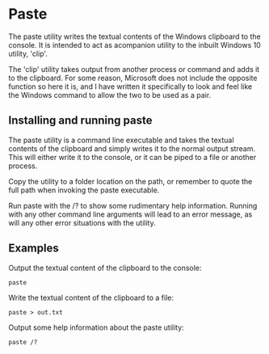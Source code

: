 # Paste
The paste utility writes the textual contents of the Windows clipboard to the console. It is intended to act as acompanion utility to the inbuilt Windows 10 utility, 'clip'.

The 'clip' utility takes output from another process or command and adds it to the clipboard. For some reason, Microsoft does not include the opposite function so here it is, and I have written it specifically to look and feel like the Windows command to allow the two to be used as a pair.

## Installing and running paste
The paste utility is a command line executable and takes the textual contents of the clipboard and simply writes it to the normal output stream. This will either write it to the console, or it can be piped to a file or another process.

Copy the utility to a folder location on the path, or remember to quote the full path when invoking the paste executable.

Run paste with the /? to show some rudimentary help information. Running with any other command line arguments will lead to an error message, as will any other error situations with the utility.

## Examples
Output the textual content of the clipboard to the console:
<pre><code>paste</code></pre>

Write the textual content of the clipboard to a file:
<pre><code>paste &gt; out.txt</code></pre>

Output some help information about the paste utility:
<pre><code>paste /?</code></pre>
